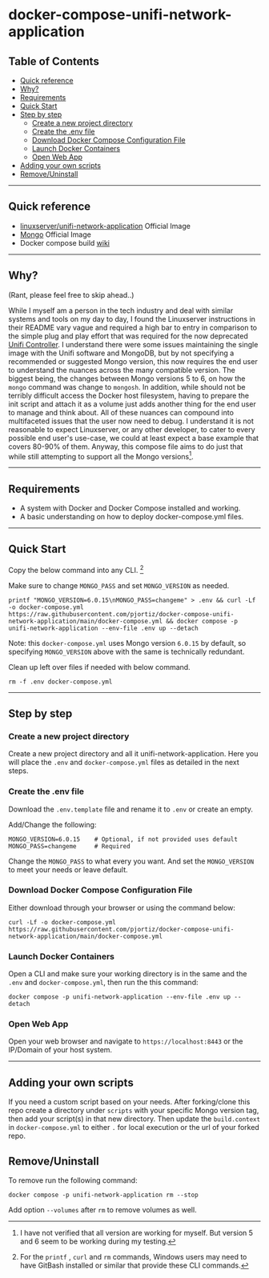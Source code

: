 # docker-compose-unifi-network-application <!-- omit in toc -->

## Table of Contents <!-- omit in toc -->

- [Quick reference](#quick-reference)
- [Why?](#why)
- [Requirements](#requirements)
- [Quick Start](#quick-start)
- [Step by step](#step-by-step)
  - [Create a new project directory](#create-a-new-project-directory)
  - [Create the .env file](#create-the-env-file)
  - [Download Docker Compose Configuration File](#download-docker-compose-configuration-file)
  - [Launch Docker Containers](#launch-docker-containers)
  - [Open Web App](#open-web-app)
- [Adding your own scripts](#adding-your-own-scripts)
- [Remove/Uninstall](#removeuninstall)

_______________________________________

## Quick reference

- [linuxserver/unifi-network-application](https://hub.docker.com/r/linuxserver/unifi-network-application) Official Image
- [Mongo](https://hub.docker.com/_/mongo) Official Image
- Docker compose build [wiki](https://docs.docker.com/compose/compose-file/build/)

_______________________________________

## Why?

(Rant, please feel free to skip ahead..)

While I myself am a person in the tech industry and deal with similar systems and tools on my day to day, I found the Linuxserver instructions in their README vary vague and required a high bar to entry in comparison to the simple plug and play effort that was required for the now deprecated [Unifi Controller](https://hub.docker.com/r/linuxserver/unifi-controller). I understand there were some issues maintaining the single image with the Unifi software and MongoDB, but by not specifying a recommended or suggested Mongo version, this now requires the end user to understand the nuances across the many compatible version. The biggest being, the changes between Mongo versions 5 to 6, on how the `mongo` command was change to `mongosh`. In addition, while should not be terribly difficult access the Docker host filesystem, having to prepare the init script and attach it as a volume just adds another thing for the end user to manage and think about. All of these nuances can compound into multifaceted issues that the user now need to debug. I understand it is not reasonable to expect Linuxserver, or any other developer, to cater to every possible end user's use-case, we could at least expect a base example that covers 80-90% of them. Anyway, this compose file aims to do just that while still attempting to support all the Mongo versions[^1].

[^1]: I have not verified that all version are working for myself. But version 5 and 6 seem to be working during my testing.
_______________________________________

## Requirements

- A system with Docker and Docker Compose installed and working.
- A basic understanding on how to deploy docker-compose.yml files.
_______________________________________

## Quick Start

Copy the below command into any CLI. [^2]

Make sure to change `MONGO_PASS` and set `MONGO_VERSION` as needed.

[^2]: For the `printf` , `curl` and `rm` commands, Windows users may need to have GitBash installed or similar that provide these CLI commands.

```Shell
printf "MONGO_VERSION=6.0.15\nMONGO_PASS=changeme" > .env && curl -Lf -o docker-compose.yml https://raw.githubusercontent.com/pjortiz/docker-compose-unifi-network-application/main/docker-compose.yml && docker compose -p unifi-network-application --env-file .env up --detach
```

Note: this `docker-compose.yml` uses Mongo version `6.0.15` by default, so specifying `MONGO_VERSION` above with the same is technically redundant.

Clean up left over files if needed with below command.

```
rm -f .env docker-compose.yml
```

_______________________________________

## Step by step

### Create a new project directory

Create a new project directory and all it unifi-network-application. Here you will place the `.env` and `docker-compose.yml` files as detailed in the next steps.

### Create the .env file

Download the `.env.template` file and rename it to `.env` or create an empty.

Add/Change the following:

```
MONGO_VERSION=6.0.15    # Optional, if not provided uses default
MONGO_PASS=changeme     # Required
```

Change the `MONGO_PASS` to what every you want. And set the `MONGO_VERSION` to meet your needs or leave default.

### Download Docker Compose Configuration File

Either download through your browser or using the command below:

```
curl -Lf -o docker-compose.yml https://raw.githubusercontent.com/pjortiz/docker-compose-unifi-network-application/main/docker-compose.yml
```

### Launch Docker Containers

Open a CLI and make sure your working directory is in the same and the `.env` and `docker-compose.yml`, then run the this command:

```
docker compose -p unifi-network-application --env-file .env up --detach
```

### Open Web App

Open your web browser and navigate to `https://localhost:8443` or the IP/Domain of your host system.

_______________________________________

## Adding your own scripts

If you need a custom script based on your needs. After forking/clone this repo create a directory under `scripts` with your specific Mongo version tag, then add your script(s) in that new directory. Then update the `build.context` in `docker-compose.yml` to either `.` for local execution or the url of your forked repo.

## Remove/Uninstall
To remove run the following command:

```Shell
docker compose -p unifi-network-application rm --stop
```

Add option `--volumes` after `rm` to remove volumes as well.


[def]: #docker-compose-unifi-network-application